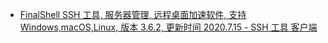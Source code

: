 -   [FinalShell SSH 工具, 服务器管理, 远程桌面加速软件, 支持 Windows,macOS,Linux, 版本 3.6.2, 更新时间 2020.7.15 - SSH 工具 客户端](http://www.hostbuf.com/t/988.html)

